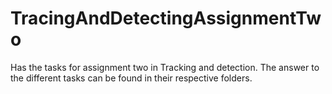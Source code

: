 # TracingAndDetectingAssignmentTwo

Has the tasks for assignment two in Tracking and detection. The answer to the different tasks can be found in their respective folders.
